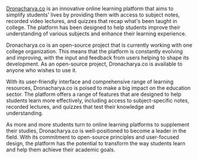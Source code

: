 [Dronacharya.co](https://www.dronacharya.co) is an innovative online learning platform that aims to simplify students' lives by providing them with access to subject notes, recorded video lectures, and quizzes that recap what's been taught in college. The platform has been designed to help students improve their understanding of various subjects and enhance their learning experience.

Dronacharya.co is an open-source project that is currently working with one college organization. This means that the platform is constantly evolving and improving, with the input and feedback from users helping to shape its development. As an open-source project, Dronacharya.co is available to anyone who wishes to use it.

With its user-friendly interface and comprehensive range of learning resources, Dronacharya.co is poised to make a big impact on the education sector. The platform offers a range of features that are designed to help students learn more effectively, including access to subject-specific notes, recorded lectures, and quizzes that test their knowledge and understanding.

As more and more students turn to online learning platforms to supplement their studies, Dronacharya.co is well-positioned to become a leader in the field. With its commitment to open-source principles and user-focused design, the platform has the potential to transform the way students learn and help them achieve their academic goals.


